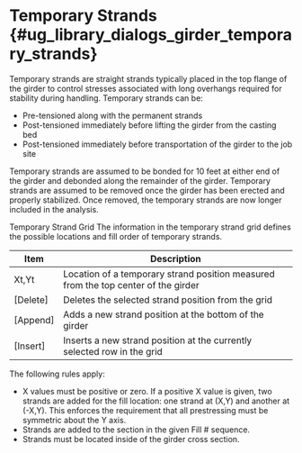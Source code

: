 Temporary Strands {#ug_library_dialogs_girder_temporary_strands}
==============================================
Temporary strands are straight strands typically placed in the top flange of the girder to control stresses associated with long overhangs required for stability during handling. Temporary strands can be:

* Pre-tensioned along with the permanent strands
* Post-tensioned immediately before lifting the girder from the casting bed
* Post-tensioned immediately before transportation of the girder to the job site

Temporary strands are assumed to be bonded for 10 feet at either end of the girder and debonded along the remainder of the girder. Temporary strands are assumed to be removed once the girder has been erected and properly stabilized. Once removed, the temporary strands are now longer included in the analysis.

Temporary Strand Grid
The information in the temporary strand grid defines the possible locations and fill order of temporary strands.

Item     | Description
---------|-----------------
Xt,Yt    | Location of a temporary strand position measured from the top center of the girder
[Delete] | Deletes the selected strand position from the grid
[Append] | Adds a new strand position at the bottom of the girder
[Insert] | Inserts a new strand position at the currently selected row in the grid

The following rules apply:
* X values must be positive or zero. If a positive X value is given, two strands are added for the fill location: one strand at (X,Y) and another at (-X,Y). This enforces the requirement that all prestressing must be symmetric about the Y axis.
* Strands are added to the section in the given Fill # sequence.
* Strands must be located inside of the girder cross section.

